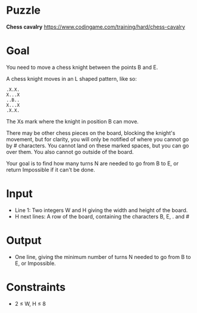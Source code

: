 # Puzzle
**Chess cavalry** https://www.codingame.com/training/hard/chess-cavalry

# Goal
You need to move a chess knight between the points B and E.

A chess knight moves in an L shaped pattern, like so:
```
.X.X.
X...X
..B..
X...X
.X.X.

```
The Xs mark where the knight in position B can move.

There may be other chess pieces on the board, blocking the knight's movement, but for clarity, you will only be notified of where you cannot go by # characters. You cannot land on these marked spaces, but you can go over them. You also cannot go outside of the board.

Your goal is to find how many turns N are needed to go from B to E, or return Impossible if it can't be done.

# Input
* Line 1: Two integers W and H giving the width and height of the board.
* H next lines: A row of the board, containing the characters B, E, . and #

# Output
* One line, giving the minimum number of turns N needed to go from B to E, or Impossible.

# Constraints
* 2 ≤ W, H ≤ 8
